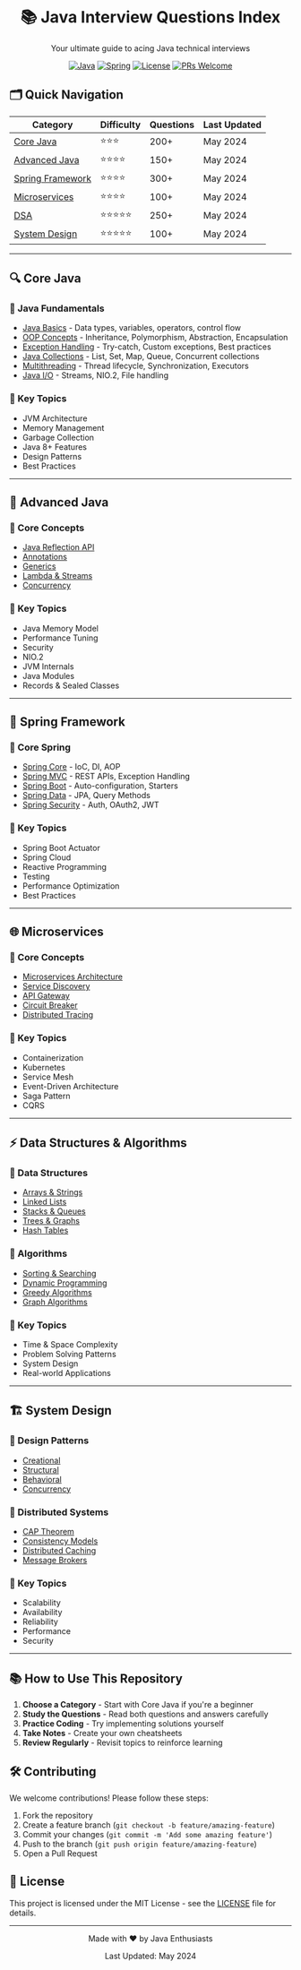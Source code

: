 <div align="center">
  <h1>📚 Java Interview Questions Index</h1>
  <p>Your ultimate guide to acing Java technical interviews</p>
  
  [![Java](https://img.shields.io/badge/Java-17-007396?style=flat-square&logo=java&logoColor=white)](https://www.java.com/)
  [![Spring](https://img.shields.io/badge/Spring-6.0-6DB33F?style=flat-square&logo=spring&logoColor=white)](https://spring.io/)
  [![License](https://img.shields.io/badge/License-MIT-blue.svg?style=flat-square)](https://opensource.org/licenses/MIT)
  [![PRs Welcome](https://img.shields.io/badge/PRs-welcome-brightgreen.svg?style=flat-square)](https://github.com/yourusername/java-interview/pulls)
</div>

## 🗂️ Quick Navigation

| Category | Difficulty | Questions | Last Updated |
|----------|------------|-----------|--------------|
| [Core Java](#-core-java) | ⭐⭐⭐ | 200+ | May 2024 |
| [Advanced Java](#-advanced-java) | ⭐⭐⭐⭐ | 150+ | May 2024 |
| [Spring Framework](#-spring-framework) | ⭐⭐⭐⭐ | 300+ | May 2024 |
| [Microservices](#-microservices) | ⭐⭐⭐⭐ | 100+ | May 2024 |
| [DSA](#-data-structures--algorithms) | ⭐⭐⭐⭐⭐ | 250+ | May 2024 |
| [System Design](#-system-design) | ⭐⭐⭐⭐⭐ | 100+ | May 2024 |

---

## 🔍 Core Java

### 📌 Java Fundamentals
- [Java Basics](CoreJava/JavaBasics.md) - Data types, variables, operators, control flow
- [OOP Concepts](CoreJava/OOPConcepts.md) - Inheritance, Polymorphism, Abstraction, Encapsulation
- [Exception Handling](CoreJava/ExceptionHandling.md) - Try-catch, Custom exceptions, Best practices
- [Java Collections](CoreJava/Collections.md) - List, Set, Map, Queue, Concurrent collections
- [Multithreading](CoreJava/Multithreading.md) - Thread lifecycle, Synchronization, Executors
- [Java I/O](CoreJava/JavaIO.md) - Streams, NIO.2, File handling

### 🎯 Key Topics
- JVM Architecture
- Memory Management
- Garbage Collection
- Java 8+ Features
- Design Patterns
- Best Practices

---

## 🚀 Advanced Java

### 📌 Core Concepts
- [Java Reflection API](AdvancedJava/Reflection.md)
- [Annotations](AdvancedJava/Annotations.md)
- [Generics](AdvancedJava/Generics.md)
- [Lambda & Streams](AdvancedJava/LambdaStreams.md)
- [Concurrency](AdvancedJava/Concurrency.md)

### 🎯 Key Topics
- Java Memory Model
- Performance Tuning
- Security
- NIO.2
- JVM Internals
- Java Modules
- Records & Sealed Classes

---

## 🌱 Spring Framework

### 📌 Core Spring
- [Spring Core](Spring/spring-theory-questions.md) - IoC, DI, AOP
- [Spring MVC](Spring/spring-scenario-questions.md) - REST APIs, Exception Handling
- [Spring Boot](Spring/spring-coding-questions.md) - Auto-configuration, Starters
- [Spring Data](Spring/spring-best-practices.md) - JPA, Query Methods
- [Spring Security](Spring/spring-security-questions.md) - Auth, OAuth2, JWT

### 🎯 Key Topics
- Spring Boot Actuator
- Spring Cloud
- Reactive Programming
- Testing
- Performance Optimization
- Best Practices

---

## 🌐 Microservices

### 📌 Core Concepts
- [Microservices Architecture](Microservices/Architecture.md)
- [Service Discovery](Microservices/ServiceDiscovery.md)
- [API Gateway](Microservices/APIGateway.md)
- [Circuit Breaker](Microservices/ResiliencePatterns.md)
- [Distributed Tracing](Microservices/Observability.md)

### 🎯 Key Topics
- Containerization
- Kubernetes
- Service Mesh
- Event-Driven Architecture
- Saga Pattern
- CQRS

---

## ⚡ Data Structures & Algorithms

### 📌 Data Structures
- [Arrays & Strings](DataStructuresAndAlgorithms/ArraysStrings.md)
- [Linked Lists](DataStructuresAndAlgorithms/LinkedLists.md)
- [Stacks & Queues](DataStructuresAndAlgorithms/StacksQueues.md)
- [Trees & Graphs](DataStructuresAndAlgorithms/TreesGraphs.md)
- [Hash Tables](DataStructuresAndAlgorithms/HashTables.md)

### 📌 Algorithms
- [Sorting & Searching](DataStructuresAndAlgorithms/SortingSearching.md)
- [Dynamic Programming](DataStructuresAndAlgorithms/DP.md)
- [Greedy Algorithms](DataStructuresAndAlgorithms/Greedy.md)
- [Graph Algorithms](DataStructuresAndAlgorithms/GraphAlgos.md)

### 🎯 Key Topics
- Time & Space Complexity
- Problem Solving Patterns
- System Design
- Real-world Applications

---

## 🏗️ System Design

### 📌 Design Patterns
- [Creational](SystemDesign/CreationalPatterns.md)
- [Structural](SystemDesign/StructuralPatterns.md)
- [Behavioral](SystemDesign/BehavioralPatterns.md)
- [Concurrency](SystemDesign/ConcurrencyPatterns.md)

### 📌 Distributed Systems
- [CAP Theorem](SystemDesign/CAPTheorem.md)
- [Consistency Models](SystemDesign/ConsistencyModels.md)
- [Distributed Caching](SystemDesign/Caching.md)
- [Message Brokers](SystemDesign/MessageBrokers.md)

### 🎯 Key Topics
- Scalability
- Availability
- Reliability
- Performance
- Security

---

## 📚 How to Use This Repository

1. **Choose a Category** - Start with Core Java if you're a beginner
2. **Study the Questions** - Read both questions and answers carefully
3. **Practice Coding** - Try implementing solutions yourself
4. **Take Notes** - Create your own cheatsheets
5. **Review Regularly** - Revisit topics to reinforce learning

## 🛠️ Contributing

We welcome contributions! Please follow these steps:

1. Fork the repository
2. Create a feature branch (`git checkout -b feature/amazing-feature`)
3. Commit your changes (`git commit -m 'Add some amazing feature'`)
4. Push to the branch (`git push origin feature/amazing-feature`)
5. Open a Pull Request

## 📝 License

This project is licensed under the MIT License - see the [LICENSE](LICENSE) file for details.

---

<div align="center">
  <p>Made with ❤️ by Java Enthusiasts</p>
  <p>Last Updated: May 2024</p>
</div>
